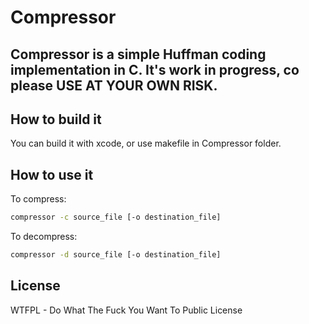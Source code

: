 Compressor
==========

Compressor is a simple Huffman coding implementation in C.
It's work in progress, co please
USE AT YOUR OWN RISK.
---------------------

How to build it
---------------

You can build it with xcode, or use makefile in Compressor folder.

How to use it
-------------

To compress:
```bash 
compressor -c source_file [-o destination_file]
```

To decompress:
```bash 
compressor -d source_file [-o destination_file]
```

License
-------

WTFPL - Do What The Fuck You Want To Public License